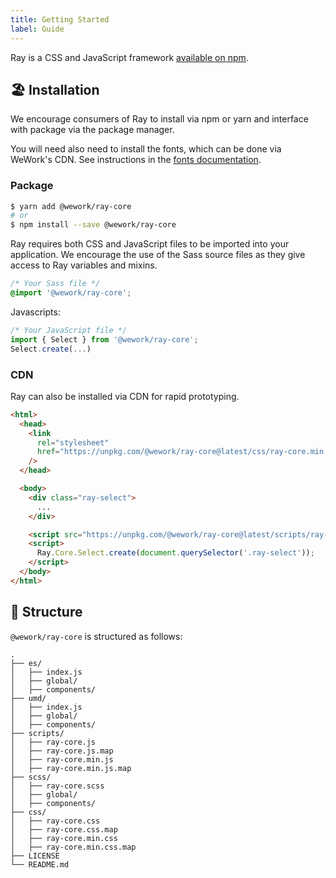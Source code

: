 ```yaml
---
title: Getting Started
label: Guide
---
```


<page-intro>Ray is a CSS and JavaScript framework [available on npm](https://github.com/WeConnect/ray).</page-intro>

## 🏖 Installation

We encourage consumers of Ray to install via npm or yarn and interface with package via the package manager.

You will need also need to install the fonts, which can be done via WeWork's CDN. See instructions in the [fonts documentation](/principles/fonts).

### Package

```bash
$ yarn add @wework/ray-core
# or
$ npm install --save @wework/ray-core
```

Ray requires both CSS and JavaScript files to be imported into your application.
We encourage the use of the Sass source files as they give access to Ray variables and mixins.

```css
/* Your Sass file */
@import '@wework/ray-core';
```

Javascripts:

```js
/* Your JavaScript file */
import { Select } from '@wework/ray-core';
Select.create(...)
```

### CDN

Ray can also be installed via CDN for rapid prototyping.

```html
<html>
  <head>
    <link
      rel="stylesheet"
      href="https://unpkg.com/@wework/ray-core@latest/css/ray-core.min.css"
    />
  </head>

  <body>
    <div class="ray-select">
      ...
    </div>

    <script src="https://unpkg.com/@wework/ray-core@latest/scripts/ray-core.min.js"></script>
    <script>
      Ray.Core.Select.create(document.querySelector('.ray-select'));
    </script>
  </body>
</html>
```

## 📁 Structure

`@wework/ray-core` is structured as follows:

```
.
├── es/
│   ├── index.js
│   ├── global/
│   ├── components/
├── umd/
│   ├── index.js
│   ├── global/
│   ├── components/
├── scripts/
│   ├── ray-core.js
│   ├── ray-core.js.map
│   ├── ray-core.min.js
│   ├── ray-core.min.js.map
├── scss/
│   ├── ray-core.scss
│   ├── global/
│   ├── components/
├── css/
│   ├── ray-core.css
│   ├── ray-core.css.map
│   ├── ray-core.min.css
│   ├── ray-core.min.css.map
├── LICENSE
└── README.md
```
